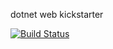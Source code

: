 dotnet web kickstarter

[![Build Status](https://dev.azure.com/sammedley0139/Sandbox/_apis/build/status/Sandbox-CI)](https://dev.azure.com/sammedley0139/Sandbox/_build/latest?definitionId=2)

